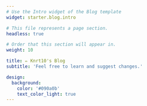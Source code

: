 ```yaml
---
# Use the Intro widget of the Blog template
widget: starter.blog.intro

# This file represents a page section.
headless: true

# Order that this section will appear in.
weight: 10

title: ✏️ Knrt10's Blog
subtitle: 'Feel free to learn and suggest changes.'

design:
  background:
    color: '#090a0b'
    text_color_light: true
---
```

